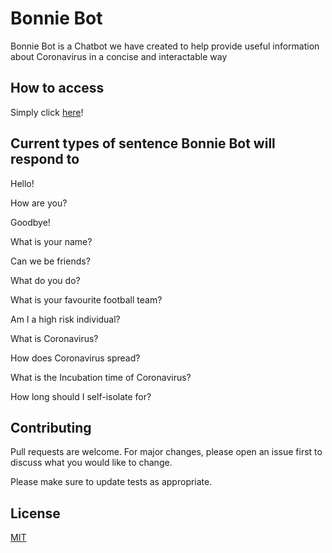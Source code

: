 # Bonnie Bot

Bonnie Bot is a Chatbot we have created to help provide useful information about Coronavirus in a concise and interactable way

## How to access

Simply click [here](https://bonniebot.herokuapp.com/)!

## Current types of sentence Bonnie Bot will respond to

Hello!

How are you?

Goodbye!

What is your name?

Can we be friends?  

What do you do?

What is your favourite football team?

Am I a high risk individual?

What is Coronavirus?

How does Coronavirus spread?

What is the Incubation time of Coronavirus?

How long should I self-isolate for?

## Contributing
Pull requests are welcome. For major changes, please open an issue first to discuss what you would like to change.

Please make sure to update tests as appropriate.

## License
[MIT](https://choosealicense.com/licenses/mit/)